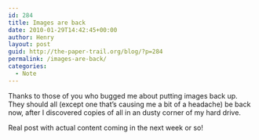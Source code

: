 ```yaml
---
id: 284
title: Images are back
date: 2010-01-29T14:42:45+00:00
author: Henry
layout: post
guid: http://the-paper-trail.org/blog/?p=284
permalink: /images-are-back/
categories:
  - Note
---
```

Thanks to those of you who bugged me about putting images back up. They should all (except one that&#8217;s causing me a bit of a headache) be back now, after I discovered copies of all in an dusty corner of my hard drive.

Real post with actual content coming in the next week or so!